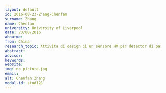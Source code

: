 ```yaml
---
layout: default 
id: 2016-08-23-Zhang-Chenfan
surname: Zhang
name: Chenfan
university: University of Liverpool
date: 23/08/2016
aboutme: 
from: China
research_topic: Attivita di design di un sensore HV per detector di particelle
abstract: 
advisor: 
keywords: 
website: 
img: no_picture.jpg
email: 
alt: Chenfan Zhang
modal-id: stud128
---
```

